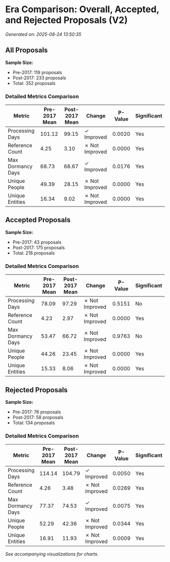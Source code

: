 # Era Comparison: Overall, Accepted, and Rejected Proposals (V2)

*Generated on: 2025-08-24 13:50:35*

## All Proposals

**Sample Size:**
- Pre-2017: 119 proposals
- Post-2017: 233 proposals
- Total: 352 proposals

### Detailed Metrics Comparison

| Metric | Pre-2017 Mean | Post-2017 Mean | Change | P-Value | Significant |
|--------|---------------|----------------|---------|---------|-------------|
| Processing Days | 101.12 | 99.15 | ✓ Improved | 0.0020 | Yes |
| Reference Count | 4.25 | 3.10 | ✗ Not Improved | 0.0000 | Yes |
| Max Dormancy Days | 68.73 | 68.67 | ✓ Improved | 0.0176 | Yes |
| Unique People | 49.39 | 28.15 | ✗ Not Improved | 0.0000 | Yes |
| Unique Entities | 16.34 | 9.02 | ✗ Not Improved | 0.0000 | Yes |

## Accepted Proposals

**Sample Size:**
- Pre-2017: 43 proposals
- Post-2017: 175 proposals
- Total: 218 proposals

### Detailed Metrics Comparison

| Metric | Pre-2017 Mean | Post-2017 Mean | Change | P-Value | Significant |
|--------|---------------|----------------|---------|---------|-------------|
| Processing Days | 78.09 | 97.29 | ✗ Not Improved | 0.5151 | No |
| Reference Count | 4.23 | 2.97 | ✗ Not Improved | 0.0000 | Yes |
| Max Dormancy Days | 53.47 | 66.72 | ✗ Not Improved | 0.9763 | No |
| Unique People | 44.26 | 23.45 | ✗ Not Improved | 0.0000 | Yes |
| Unique Entities | 15.33 | 8.06 | ✗ Not Improved | 0.0000 | Yes |

## Rejected Proposals

**Sample Size:**
- Pre-2017: 76 proposals
- Post-2017: 58 proposals
- Total: 134 proposals

### Detailed Metrics Comparison

| Metric | Pre-2017 Mean | Post-2017 Mean | Change | P-Value | Significant |
|--------|---------------|----------------|---------|---------|-------------|
| Processing Days | 114.14 | 104.79 | ✓ Improved | 0.0050 | Yes |
| Reference Count | 4.26 | 3.48 | ✗ Not Improved | 0.0289 | Yes |
| Max Dormancy Days | 77.37 | 74.53 | ✓ Improved | 0.0075 | Yes |
| Unique People | 52.29 | 42.36 | ✗ Not Improved | 0.0344 | Yes |
| Unique Entities | 16.91 | 11.93 | ✗ Not Improved | 0.0009 | Yes |

*See accompanying visualizations for charts.*

